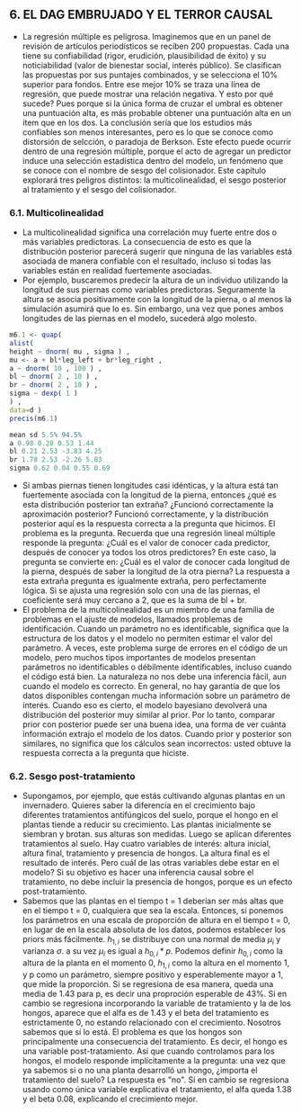 ## 6. EL DAG EMBRUJADO Y EL TERROR CAUSAL

* La regresión múltiple es peligrosa. Imaginemos que en un panel de revisión de artículos periodísticos se reciben 200 propuestas. Cada una tiene su confiabilidad (rigor, erudición, plausibilidad de éxito) y su noticiabilidad (valor de bienestar social, interés público). Se clasifican las propuestas por sus puntajes combinados, y se selecciona el 10% superior para fondos. Entre ese mejor 10% se traza una línea de regresión, que puede mostrar una relación negativa. Y esto por qué sucede? Pues porque si la única forma de cruzar el umbral es obtener una puntuación alta, es más probable obtener una puntuación alta en un ítem que en los dos. La conclusión sería que los estudios más confiables son menos interesantes, pero es lo que se conoce como distorsión de selcción, o paradoja de Berkson. Este efecto puede ocurrir dentro de una regresión múltiple, porque el acto de agregar un predictor induce una selección estadística dentro del modelo, un fenómeno que se conoce con el nombre de sesgo del colisionador. Este capítulo explorará tres peligros distintos: la multicolinealidad, el sesgo posterior al tratamiento y el sesgo del colisionador.

### 6.1. Multicolinealidad

* La multicolinealidad significa una correlación muy fuerte entre dos o más variables predictoras. La consecuencia de esto es que la distribución posterior parecerá sugerir que ninguna de las variables está asociada de manera confiable con el resultado, incluso si todas las variables están en realidad fuertemente asociadas.
* Por ejemplo, buscaremos predecir la altura de un individuo utilizando la longitud de sus piernas como variables predictoras. Seguramente la altura se asocia positivamente con la longitud de la pierna, o al menos la simulación asumirá que lo es. Sin embargo, una vez que pones ambos longitudes de las piernas en el modelo, sucederá algo molesto.
```r
m6.1 <- quap(
alist(
height ~ dnorm( mu , sigma ) ,
mu <- a + bl*leg_left + br*leg_right ,
a ~ dnorm( 10 , 100 ) ,
bl ~ dnorm( 2 , 10 ) ,
br ~ dnorm( 2 , 10 ) ,
sigma ~ dexp( 1 )
) ,
data=d )
precis(m6.1)

mean sd 5.5% 94.5%
a 0.98 0.28 0.53 1.44
bl 0.21 2.53 -3.83 4.25
br 1.78 2.53 -2.26 5.83
sigma 0.62 0.04 0.55 0.69
```
* Si ambas piernas tienen longitudes casi idénticas, y la altura está tan fuertemente asociada con la longitud de la pierna, entonces ¿qué es esta distribución posterior tan extraña? ¿Funcionó correctamente la aproximación posterior? Funcionó correctamente, y la distribución posterior aquí es la respuesta correcta a la pregunta que hicimos. El problema es la pregunta. Recuerda que una regresión lineal múltiple responde la pregunta: ¿Cuál es el valor de conocer cada predictor, después de conocer ya todos los otros predictores? En este caso, la pregunta se convierte en: ¿Cuál es el valor de conocer cada longitud de la pierna, después de saber la longitud de la otra pierna? La respuesta a esta extraña pregunta es igualmente extraña, pero perfectamente lógica. Si se ajusta una regresión solo con una de las piernas, el coeficiente será muy cercano a 2, que es la suma de bl + br.
* El problema de la multicolinealidad es un miembro de una familia de problemas en el ajuste de modelos, llamados problemas de identificación. Cuando un parámetro no es identificable, significa que la estructura de los datos y el modelo no permiten estimar el valor del parámetro. A veces, este problema surge de errores en el código de un modelo, pero muchos tipos importantes de modelos presentan parámetros no identificables o débilmente identificables, incluso cuando el código está bien. La naturaleza no nos debe una inferencia fácil, aun cuando el modelo es correcto. En general, no hay garantía de que los datos disponibles contengan mucha información sobre un parámetro de interés. Cuando eso es cierto, el modelo bayesiano devolverá una distribución del posterior muy similar al prior. Por lo tanto, comparar prior con posterior puede ser una buena idea, una forma de ver cuánta información extrajo el modelo de los datos. Cuando prior y posterior son similares, no significa que los cálculos sean incorrectos: usted obtuve la respuesta correcta a la pregunta que hiciste.

### 6.2. Sesgo post-tratamiento

* Supongamos, por ejemplo, que estás cultivando algunas plantas en un invernadero. Quieres saber la diferencia en el crecimiento bajo diferentes tratamientos antifúngicos del suelo, porque el hongo en el plantas tiende a reducir su crecimiento. Las plantas inicialmente se siembran y brotan. sus alturas son medidas. Luego se aplican diferentes tratamientos al suelo. Hay cuatro variables de interés: altura inicial, altura final, tratamiento y presencia de hongos. La altura final es el resultado de interés. Pero cuál de las otras variables debe estar en el modelo? Si su objetivo es hacer una inferencia causal sobre el tratamiento, no debe incluir la presencia de hongos, porque es un efecto post-tratamiento.
* Sabemos que las plantas en el tiempo t = 1 deberían ser más altas que en el tiempo t = 0, cualquiera que sea la escala. Entonces, si ponemos los parámetros en una escala de proporción de altura en el tiempo t = 0, en lugar de en la escala absoluta de los datos, podemos establecer los priors más fácilmente. $h_{1,i}$ se distribuye con una normal de media $\mu_{i}$ y varianza $\sigma$. a su vez $\mu_{i}$ es igual a $h_{0,i} * p$. Podemos definir $h_{0,i}$ como la altura de la planta en el momento 0, $h_{1,i}$ como la altura en el momento 1, y p como un parámetro, siempre positivo y esperablemente mayor a 1, que mide la proporción. Si se regresiona de esa manera, queda una media de 1.43 para p, es decir una proproción esperable de 43%. Si en cambio se regresiona incorporando la variable de tratamiento y la de los hongos, aparece que el alfa es de 1.43 y el beta del tratamiento es estrictamente 0, no estando relacionado con el crecimiento. Nosotros sabemos que sí lo está. El problema es que los hongos son principalmente una consecuencia del tratamiento. Es decir, el hongo es una variable post-tratamiento. Así que cuando controlamos para los hongos, el modelo responde implícitamente a la pregunta: una vez que ya sabemos si o no una planta desarrolló un hongo, ¿importa el tratamiento del suelo? La respuesta es "no". Si en cambio se regresiona usando como única variable explicativa el tratamiento, el alfa queda 1.38 y el beta 0.08, explicando el crecimiento mejor.
